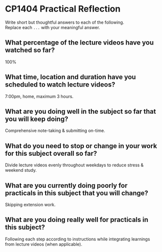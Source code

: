 # CP1404 Practical Reflection

Write short but thoughtful answers to each of the following.  
Replace each `...` with your meaningful answer.

## What percentage of the lecture videos have you watched so far?

100%

## What time, location and duration have you scheduled to watch lecture videos?

7:00pm, home, maximum 3 hours.

## What are you doing well in the subject so far that you will keep doing?

Comprehensive note-taking & submitting on-time.

## What do you need to stop or change in your work for this subject overall so far?

Divide lecture videos evenly throughout weekdays to reduce stress & weekend study.

## What are you currently doing poorly for practicals in this subject that you will change?

Skipping extension work.

## What are you doing really well for practicals in this subject?

Following each step according to instructions while integrating learnings from lecture videos (when applicable).

